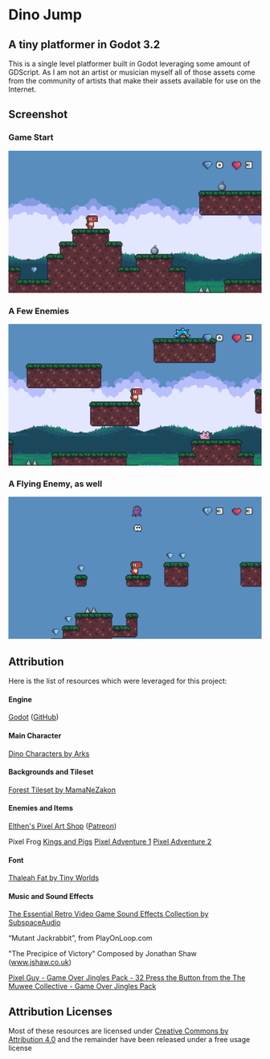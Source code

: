 # Dino Jump
## A tiny platformer in Godot 3.2

This is a single level platformer built in Godot leveraging some amount of GDScript.  As I am not an artist or musician myself all of those assets come from the community of artists that make their assets available for use on the Internet.

## Screenshot

### Game Start
![Landing Screenshot](Images/Start.PNG?raw-true)

### A Few Enemies
![Enemies](Images/Sleeping.PNG?raw-true)

### A Flying Enemy, as well
![Ouch](Images/Ouch.PNG?raw-true)

## Attribution

Here is the list of resources which were leveraged for this project:

#### Engine
[Godot](https://godotengine.org/) ([GitHub](https://github.com/godotengine))

#### Main Character
[Dino Characters by Arks](https://arks.itch.io/dino-characters)

#### Backgrounds and Tileset
[Forest Tileset by MamaNeZakon](https://mamanezakon.itch.io/forest-tileset)

#### Enemies and Items
[Elthen's Pixel Art Shop](https://elthen.itch.io/) ([Patreon](https://www.patreon.com/elthen))

Pixel Frog [Kings and Pigs](https://pixel-frog.itch.io/kings-and-pigs) [Pixel Adventure 1](https://pixel-frog.itch.io/pixel-adventure-1) [Pixel Adventure 2](https://pixel-frog.itch.io/pixel-adventure-2)

#### Font
[Thaleah Fat by Tiny Worlds](https://tinyworlds.itch.io/free-pixel-font-thaleah)

#### Music and Sound Effects
[The Essential Retro Video Game Sound Effects Collection by SubspaceAudio](https://opengameart.org/content/512-sound-effects-8-bit-style)

“Mutant Jackrabbit”, from PlayOnLoop.com

"The Precipice of Victory" Composed by Jonathan Shaw (www.jshaw.co.uk)

[Pixel Guy - Game Over Jingles Pack - 32 Press the Button from the The Muwee Collective - Game Over Jingles Pack](https://musicweeklieschallenge.itch.io/69-game-over-jingles-pack-free)

## Attribution Licenses
Most of these resources are licensed under [Creative Commons by Attribution 4.0](https://creativecommons.org/licenses/by/4.0/) and the remainder have been released under a free usage license
